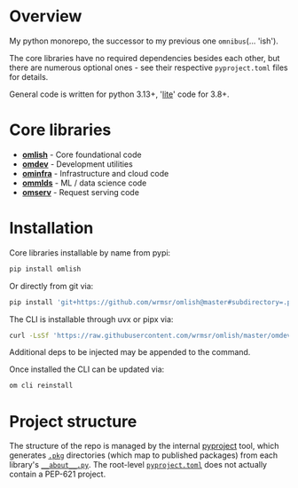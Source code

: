 # Overview

My python monorepo, the successor to my previous one `omnibus`(... 'ish').

The core libraries have no required dependencies besides each other, but there are numerous optional ones - see their
respective `pyproject.toml` files for details.

General code is written for python 3.13+, '[lite](https://github.com/wrmsr/omlish/blob/master/omlish#lite-code)' code
for 3.8+.

# Core libraries

- **[omlish](https://github.com/wrmsr/omlish/blob/master/omlish#readme)** - Core foundational code
- **[omdev](https://github.com/wrmsr/omlish/blob/master/omdev#readme)** - Development utilities
- **[ominfra](https://github.com/wrmsr/omlish/blob/master/ominfra#readme)** - Infrastructure and cloud code
- **[ommlds](https://github.com/wrmsr/omlish/blob/master/ommlds#readme)** - ML / data science code
- **[omserv](https://github.com/wrmsr/omlish/blob/master/omserv#readme)** - Request serving code

# Installation

Core libraries installable by name from pypi:

```bash
pip install omlish
```

Or directly from git via:

```bash
pip install 'git+https://github.com/wrmsr/omlish@master#subdirectory=.pkg/<pkg>'
```

The CLI is installable through uvx or pipx via:

```bash
curl -LsSf 'https://raw.githubusercontent.com/wrmsr/omlish/master/omdev/cli/install.py' | python3 -
```

Additional deps to be injected may be appended to the command.

Once installed the CLI can be updated via:

```bash
om cli reinstall
```

# Project structure

The structure of the repo is managed by the internal
[pyproject](https://github.com/wrmsr/omlish/blob/master/omdev/pyproject) tool, which generates
[`.pkg`](https://github.com/wrmsr/omlish/blob/master/.pkg) directories (which map to published packages) from each
library's [`__about__.py`](https://github.com/wrmsr/omlish/blob/master/omlish/__about__.py). The root-level
[`pyproject.toml`](https://github.com/wrmsr/omlish/blob/master/pyproject.toml) does not actually contain a PEP-621
project.
